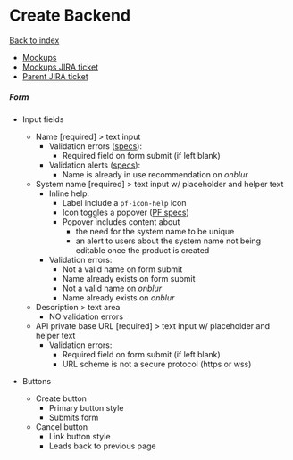 # Create Backend

[Back to index](../index.md)

* [Mockups](https://marvelapp.com/prototype/12844cg4)
* [Mockups JIRA ticket](https://issues.redhat.com/browse/APPDUX-343)
* [Parent JIRA ticket](https://issues.redhat.com/browse/THREESCALE-5575)

##### Form
* Input fields
  * Name [required] > text input
    * Validation errors ([specs](../../global_components/alerts.md)):
      * Required field on form submit (if left blank)
    * Validation alerts ([specs](../../global_components/alerts.md)):
       <!-- * Name is already in use on form submit -->
       * Name is already in use recommendation on _onblur_
  * System name [required] > text input w/ placeholder and helper text
    * Inline help:
      * Label include a `pf-icon-help` icon
      * Icon toggles a popover ([PF specs](https://www.patternfly.org/v4/documentation/react/components/popover))
      * Popover includes content about
        * the need for the system name to be unique
        * an alert to users about the system name not being editable once the product is created
    * Validation errors:
      * Not a valid name on form submit
      * Name already exists on form submit
      * Not a valid name on _onblur_
      * Name already exists on _onblur_
  * Description > text area
    * NO validation errors
  * API private base URL [required] > text input w/ placeholder and helper text
    * Validation errors:
      * Required field on form submit (if left blank)
      * URL scheme is not a secure protocol (https or wss)

* Buttons
  * Create button
    * Primary button style
    * Submits form
  * Cancel button
    * Link button style
    * Leads back to previous page
